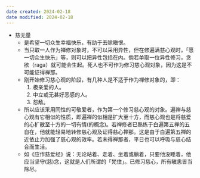 ```yaml
---
date created: 2024-02-18
date modified: 2024-02-18
---
```

- 慈无量
    - 是希望一切众生幸福快乐，有助于去除瞋恨。
    - 当只取一人作为禅修对象时，不可以采用异性，但在修遍满慈心观时，「愿一切众生快乐」等，则可以把异性包括在内。倘若单取一位异性修习，贪欲（raga）就可能会生起。死人也不可作为修习慈心观对象，因为这是不可能证得禅那。
    - 刚开始修习慈心观的阶段，有几种人是不适于作为禅修对象的，即：
        1. 极亲爱的人。
        2. 中立或无甚好恶感的人。
        3. 怨敌。
    - 所以应该采用同性的可敬爱者，作为第一个修习慈心观的对象。遍禅与慈心观有它相似的性质，即遍禅的似相是扩大至十方，而慈心观也是将慈爱的心扩散至十方的一切有情(的概念)。若禅修者已熟练于白遍第五禅的五自在，他就能轻易地转修慈心观及证得慈心禅那。这是由于白遍第五禅的近依止力加强了慈心观的效率。若未得禅那者，平日也可以呼吸与慈心结合而生活。
    - 如《应作慈爱经》说：无论站着、走着、坐着或躺着，只要他没睡着，他应当坚守(慈)念，这就是人们所谓的「梵住」。已修习慈心，所有瞋恚皆当除尽。
